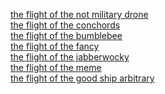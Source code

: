 [the flight of the not military drone](http://www.youtube.com/watch?v=OFX7tvcHW88&hello=1)<br />
[the flight of the conchords](http://www.youtube.com/watch?v=2IPAOxrH7Ro&hello=1)<br />
[the flight of the bumblebee](http://www.youtube.com/watch?v=RnVNZ413yfE&hello=1)<br />
[the flight of the fancy](http://www.youtube.com/watch?v=mDCtFTyw6fI&list=UUqPeZMuTX6wOB284BG2HnYg&hello=#MarchAgainstCorruption)<br />
[the flight of the jabberwocky](http://www.youtube.com/watch?v=R_raXzIRgsA&hello=1)<br />
[the flight of the meme](http://www.youtube.com/watch?v=D_Ke3PXMqmw&hello=1)<br />
[the flight of the good ship arbitrary](http://www.youtube.com/watch?v=IRl9D_agLbU&hello=1)<br />

